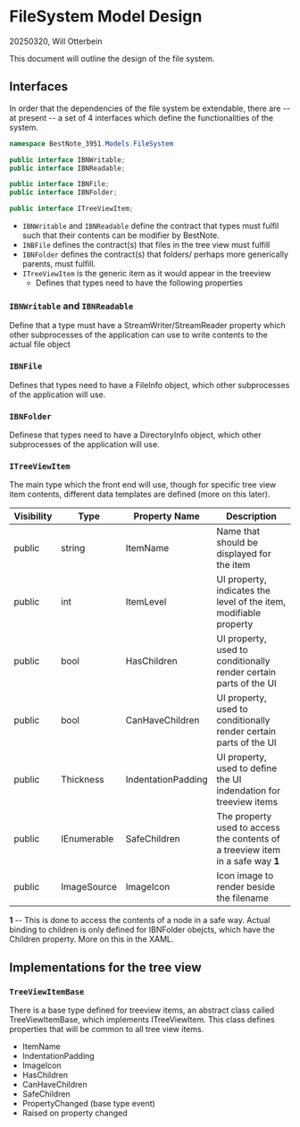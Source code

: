 # FileSystem Model Design
20250320, Will Otterbein

This document will outline the design of the file system.

## Interfaces
In order that the dependencies of the file system be extendable, there are -- at present -- a set of 4 interfaces which define the functionalities of the system.

```csharp
namespace BestNote_3951.Models.FileSystem

public interface IBNWritable;
public interface IBNReadable;

public interface IBNFile;
public interface IBNFolder;

public interface ITreeViewItem;
```

- `IBNWritable` and `IBNReadable` define the contract that types must fulfil such that their contents can be modifier by BestNote.
- `INBFile` defines the contract(s) that files in the tree view must fulfill
- `IBNFolder` defines the contract(s) that folders/ perhaps more generically parents, must fulfill.
- `ITreeViewItem` is the generic item as it would appear in the treeview
	- Defines that types need to have the following properties

### `IBNWritable` and `IBNReadable`
Define that a type must have a StreamWriter/StreamReader property which other subprocesses of the application
can use to write contents to the actual file object

### `IBNFile`
Defines that types need to have a FileInfo object, which other subprocesses of the application will use.

### `IBNFolder`
Definese that types need to have a DirectoryInfo object, which other subprocesses of the application will use.

### `ITreeViewItem` 
The main type which the front end will use, though for specific tree view item contents, different data templates are defined (more on this later).

| Visibility | Type | Property Name | Description |
| ---------- | ---- | ------------- | ----------- |
| public | string | ItemName | Name that should be displayed for the item |
| public | int | ItemLevel | UI property, indicates the level of the item, modifiable property |
| public | bool | HasChildren | UI property, used to conditionally render certain parts of the UI |
| public | bool | CanHaveChildren | UI property, used to conditionally render certain parts of the UI |
| public | Thickness | IndentationPadding | UI property, used to define the UI indendation for treeview items |
| public | IEnumerable<ITreeViewItem> | SafeChildren | The property used to access the contents of a treeview item in a safe way **1** |
| public | ImageSource | ImageIcon | Icon image to render beside the filename |

**1** -- This is done to access the contents of a node in a safe way. Actual binding to children is only defined for IBNFolder obejcts,
which have the Children property. More on this in the XAML.

## Implementations for the tree view

### `TreeViewItemBase`
There is a base type defined for treeview items, an abstract class called TreeViewItemBase,
which implements ITreeViewItem. This class defines properties that will be common to all
tree view items.
- ItemName
- IndentationPadding
- ImageIcon
- HasChildren
- CanHaveChildren
- SafeChildren
- PropertyChanged (base type event)
- Raised on property changed

